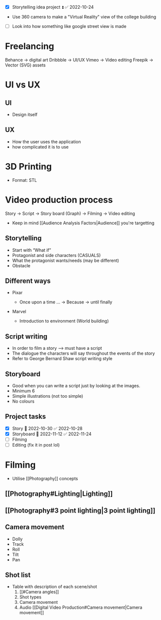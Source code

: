 - [x] Storytelling idea project ⏫ ✅ 2022-10-24
- Use 360 camera to make a "Virtual Reality" view of the college building
- [ ] Look into how something like google street view is made

# Freelancing
Behance -> digital art
Dribbble -> UI/UX
Vimeo -> Video editing
Freepik -> Vector (SVG) assets

# UI vs UX
## UI
- Design itself

## UX 
- How the user uses the application
- how complicated it is to use
# 3D Printing
- Format: STL



# Video production process
Story -> Script -> Story board (Graph) -> Filming -> Video editing 
- Keep in mind [[Audience Analysis Factors|Audience]] you're targetting

## Storytelling
- Start with “What if”
- Protagonist and side characters (CASUALS)
- What the protagonist wants/needs (may be different)
- Obstacle
## Different ways
-  Pixar
	- Once upon a time … -> Because -> until finally


-  Marvel
	- Introduction to environment (World building)
## Script writing
- In order to film a story --> must have a script
- The dialogue the characters will say throughout the events of the story 
- Refer to George Bernard Shaw script writing style

## Storyboard
- Good when you can write a script just by looking at the images.
- Minimum 6 
- Simple illustrations (not too simple)
- No colours
## Project tasks
- [x] Story 📅 2022-10-30 ✅ 2022-10-28
- [x] Storyboard 📅 2022-11-12 ✅ 2022-11-24
- [ ] Filming
- [ ] Editing (fix it in post lol)

# Filming
- Utilise [[Photography]] concepts
## [[Photography#Lighting|Lighting]]
## [[Photography#3 point lighting|3 point lighting]]

## Camera movement
- Dolly
- Track
- Roll
- Tilt
- Pan

## Shot list
- Table with description of each scene/shot
  1. [[#Camera angles]]
  2. Shot types
  3. Camera movement
  4. Audio
[[Digital Video Production#Camera movement|Camera movement]]
